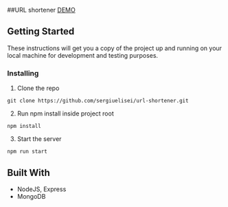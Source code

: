 ##URL shortener
[DEMO](https://www.iute.me)

## Getting Started

These instructions will get you a copy of the project up and running on your local machine for development and testing purposes.

### Installing

1. Clone the repo

```
git clone https://github.com/sergiuelisei/url-shortener.git
```

2. Run npm install inside project root

```
npm install
```

3. Start the server

```
npm run start
```

## Built With

- NodeJS, Express
- MongoDB
